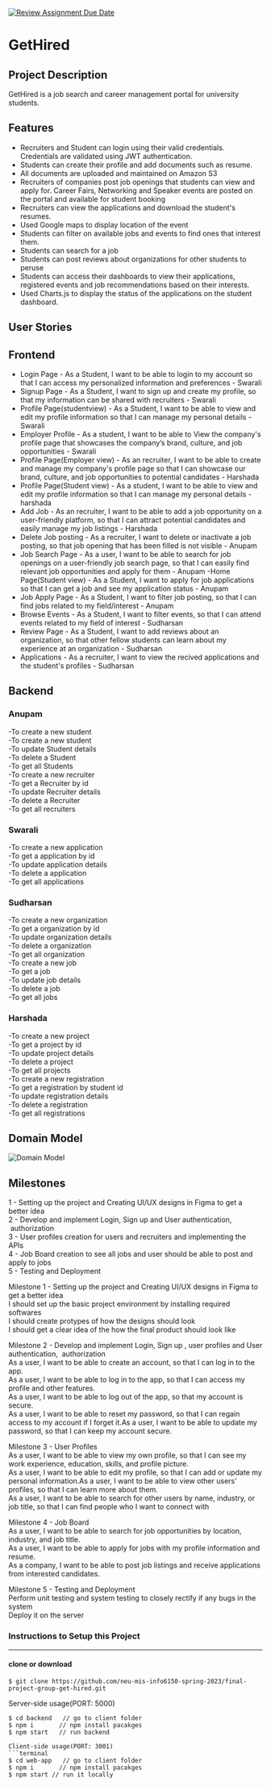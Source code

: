 [![Review Assignment Due Date](https://classroom.github.com/assets/deadline-readme-button-24ddc0f5d75046c5622901739e7c5dd533143b0c8e959d652212380cedb1ea36.svg)](https://classroom.github.com/a/0wrsx4Jb)
# GetHired

## Project Description

GetHired is a job search and career management portal for university students.

## Features

- Recruiters and Student can login using their valid credentials. Credentials are validated using JWT authentication.
- Students can create their profile and add documents such as resume.
- All documents are uploaded and maintained on Amazon S3
- Recruiters of companies post job openings that students can view and apply for.
  Career Fairs, Networking and Speaker events are posted on the portal and available for student booking
- Recruiters can view the applications and download the student's resumes.
- Used Google maps to display location of the event
- Students can filter on available jobs and events to find ones that interest them.
- Students can search for a job
- Students can post reviews about organizations for other students to peruse
- Students can access their dashboards to view their applications, registered events and job recommendations based on their interests.
- Used Charts.js to display the status of the applications on the student dashboard.

## User Stories

## Frontend

- Login Page - As a Student, I want to be able to login to my account so that I can access my personalized information and preferences - Swarali
- Signup Page - As a Student, I want to sign up and create my profile, so that my information can be shared with recruiters - Swarali
- Profile Page(studentview) - As a Student, I want to be able to view and edit my profile information so that I can manage my personal details - Swarali
- Employer Profile - As a student, I want to be able to View the company's profile page that showcases the company’s brand, culture, and job opportunities - Swarali
- Profile Page(Employer view) - As an recruiter, I want to be able to create and manage my company's profile page so that I can showcase our brand, culture, and job opportunities to potential candidates - Harshada
- Profile Page(Student view) - As a student, I want to be able to view and edit my profile information so that I can manage my personal details - harshada
- Add Job - As an recruiter, I want to be able to add a job opportunity on a user-friendly platform, so that I can attract potential candidates and easily manage my job listings - Harshada
- Delete Job posting - As a recruiter, I want to delete or inactivate a job posting, so that job opening that has been filled is not visible - Anupam
- Job Search Page - As a user, I want to be able to search for job openings on a user-friendly job search page, so that I can easily find relevant job opportunities and apply for them - Anupam
  -Home Page(Student view) - As a Student, I want to apply for job applications so that I can get a job and see my application status - Anupam
- Job Apply Page - As a Student, I want to filter job posting, so that I can find jobs related to my field/interest - Anupam
- Browse Events - As a Student, I want to filter events, so that I can attend events related to my field of interest - Sudharsan
- Review Page - As a Student, I want to add reviews about an organization, so that other fellow students can learn about my experience at an organization - Sudharsan
- Applications - As a recruiter, I want to view the recived applications and the student's profiles - Sudharsan

## Backend

### Anupam

-To create a new student</br>
-To create a new student</br>
-To update Student details</br>
-To delete a Student</br>
-To get all Students</br>
-To create a new recruiter</br>
-To get a Recruiter by id</br>
-To update Recruiter details</br>
-To delete a Recruiter</br>
-To get all recruiters</br>

### Swarali

-To create a new application</br>
-To get a application by id</br>
-To update application details</br>
-To delete a application</br>
-To get all applications</br>

### Sudharsan

-To create a new organization</br>
-To get a organization by id</br>
-To update organization details</br>
-To delete a organization</br>
-To get all organization</br>
-To create a new job</br>
-To get a job</br>
-To update job details</br>
-To delete a job</br>
-To get all jobs</br>

### Harshada

-To create a new project</br>
-To get a project by id</br>
-To update project details</br>
-To delete a project</br>
-To get all projects</br>
-To create a new registration</br>
-To get a registration by student id</br>
-To update registration details</br>
-To delete a registration</br>
-To get all registrations</br>

## Domain Model

![Domain Model](/assets/images/Domain_model.jpeg)

## Milestones

1 - Setting up the project and Creating UI/UX designs in Figma to get a better idea</br>
2 - Develop and implement Login, Sign up and User authentication,  authorization</br>
3 - User profiles creation for users and recruiters and implementing the APIs</br>
4 - Job Board creation to see all jobs and user should be able to post and apply to jobs</br>
5 - Testing and Deployment</br>


Milestone 1 -
Setting up the project and Creating UI/UX designs in Figma to get a better idea</br>
I should set up the basic project environment by installing required softwares</br>
I should create protypes of how the designs should look</br>
I should get a clear idea of the how the final product should look like</br>


Milestone 2 - 
Develop and implement Login, Sign up , user profiles and User authentication,  authorization</br>
As a user, I want to be able to create an account, so that I can log in to the app.</br>
As a user, I want to be able to log in to the app, so that I can access my profile and other features.</br>
As a user, I want to be able to log out of the app, so that my account is secure.</br>
As a user, I want to be able to reset my password, so that I can regain access to my account if I forget it.As a user, I want to be able to update my password, so that I can keep my account secure.</br>


Milestone 3 - 
User Profiles</br>
As a user, I want to be able to view my own profile, so that I can see my work experience, education, skills, and profile picture.</br>
As a user, I want to be able to edit my profile, so that I can add or update my personal information.As a user, I want to be able to view other users' profiles, so that I can learn more about them.</br>
As a user, I want to be able to search for other users by name, industry, or job title, so that I can find people who I want to connect with</br>

Milestone 4 - 
Job Board</br>
As a user, I want to be able to search for job opportunities by location, industry, and job title.</br>
As a user, I want to be able to apply for jobs with my profile information and resume.</br>
As a company, I want to be able to post job listings and receive applications from interested candidates.</br>


Milestone 5 - 
Testing and Deployment</br>
Perform unit testing and system testing to closely rectify if any bugs in the system</br>
Deploy it on the server</br>


### Instructions to Setup this Project <hr>

#### clone or download
```terminal
$ git clone https://github.com/neu-mis-info6150-spring-2023/final-project-group-get-hired.git
```

Server-side usage(PORT: 5000)
```terminal
$ cd backend   // go to client folder
$ npm i       // npm install pacakges
$ npm start   // run backend

Client-side usage(PORT: 3001)
```terminal
$ cd web-app   // go to client folder
$ npm i       // npm install pacakges
$ npm start // run it locally


